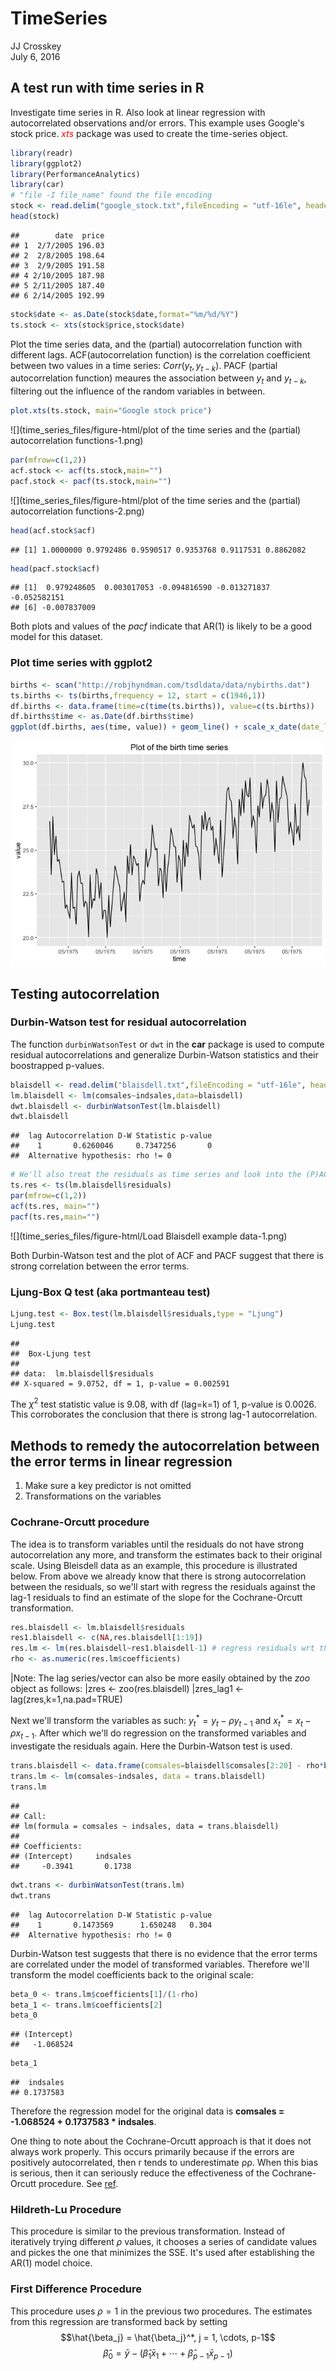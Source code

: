 # TimeSeries
JJ Crosskey  
July 6, 2016  



## A test run with time series in R
Investigate time series in R. Also look at linear regression with autocorrelated observations and/or errors.
This example uses Google's stock price. <span style="color:red">*xts*</span> package was used to create the time-series object.


```r
library(readr)
library(ggplot2)
library(PerformanceAnalytics)
library(car)
# "file -I file_name" found the file encoding
stock <- read.delim("google_stock.txt",fileEncoding = "utf-16le", header=TRUE, sep="",as.is = T)
head(stock)
```

```
##        date  price
## 1  2/7/2005 196.03
## 2  2/8/2005 198.64
## 3  2/9/2005 191.58
## 4 2/10/2005 187.98
## 5 2/11/2005 187.40
## 6 2/14/2005 192.99
```

```r
stock$date <- as.Date(stock$date,format="%m/%d/%Y")
ts.stock <- xts(stock$price,stock$date)
```

Plot the time series data, and the (partial) autocorrelation function with different lags. ACF(autocorrelation function) is the correlation coefficient between two values in a time series: $Corr(y_t, y_{t-k})$. PACF (partial autocorrelation function) meaures the association between $y_t$ and $y_{t-k}$, filtering out the influence of the random variables in between.


```r
plot.xts(ts.stock, main="Google stock price")
```

![](time_series_files/figure-html/plot of the time series and the (partial) autocorrelation functions-1.png)

```r
par(mfrow=c(1,2))
acf.stock <- acf(ts.stock,main="")
pacf.stock <- pacf(ts.stock,main="")
```

![](time_series_files/figure-html/plot of the time series and the (partial) autocorrelation functions-2.png)

```r
head(acf.stock$acf)
```

```
## [1] 1.0000000 0.9792486 0.9590517 0.9353768 0.9117531 0.8862082
```

```r
head(pacf.stock$acf)
```

```
## [1]  0.979248605  0.003017053 -0.094816590 -0.013271837 -0.052582151
## [6] -0.007837009
```

Both plots and values of the *pacf* indicate that AR(1) is likely to be a good model for this dataset.

### Plot time series with ggplot2

```r
births <- scan("http://robjhyndman.com/tsdldata/data/nybirths.dat")
ts.births <- ts(births,frequency = 12, start = c(1946,1))
df.births <- data.frame(time=c(time(ts.births)), value=c(ts.births))
df.births$time <- as.Date(df.births$time)
ggplot(df.births, aes(time, value)) + geom_line() + scale_x_date(date_labels = "%m/%Y") + ggtitle("Plot of the birth time series")
```

![](time_series_files/figure-html/unnamed-chunk-1-1.png)

## Testing autocorrelation
### Durbin-Watson test for residual autocorrelation

The function `durbinWatsonTest` or `dwt` in the **car** package is used to compute residual autocorrelations and generalize Durbin-Watson statistics and their boostrapped p-values. 


```r
blaisdell <- read.delim("blaisdell.txt",fileEncoding = "utf-16le", header=TRUE, sep="",as.is = T)
lm.blaisdell <- lm(comsales~indsales,data=blaisdell)
dwt.blaisdell <- durbinWatsonTest(lm.blaisdell)
dwt.blaisdell
```

```
##  lag Autocorrelation D-W Statistic p-value
##    1       0.6260046     0.7347256       0
##  Alternative hypothesis: rho != 0
```

```r
# We'll also treat the residuals as time series and look into the (P)ACF
ts.res <- ts(lm.blaisdell$residuals)
par(mfrow=c(1,2))
acf(ts.res, main="")
pacf(ts.res,main="")
```

![](time_series_files/figure-html/Load Blaisdell example data-1.png)

Both Durbin-Watson test and the plot of ACF and PACF suggest that there is strong correlation between the error terms.

### Ljung-Box Q test (aka portmanteau test)


```r
Ljung.test <- Box.test(lm.blaisdell$residuals,type = "Ljung")
Ljung.test
```

```
## 
## 	Box-Ljung test
## 
## data:  lm.blaisdell$residuals
## X-squared = 9.0752, df = 1, p-value = 0.002591
```

The $\chi^2$ test statistic value is 9.08, with df (lag=k=1) of 1, p-value is 0.0026. This corroborates the conclusion that there is strong lag-1 autocorrelation.

## Methods to remedy the autocorrelation between the error terms in linear regression

1. Make sure a key predictor is not omitted 
2. Transformations on the variables

### Cochrane-Orcutt procedure

The idea is to transform variables until the residuals do not have strong autocorrelation any more, and transform the estimates back to their original scale. Using Bleisdell data as an example, this procedure is illustrated below. From above we already know that there is strong autocorrelation between the residuals, so we'll start with regress the residuals against the lag-1 residuals to find an estimate of the slope for the Cochrane-Orcutt transformation.


```r
res.blaisdell <- lm.blaisdell$residuals
res1.blaisdell <- c(NA,res.blaisdell[1:19])
res.lm <- lm(res.blaisdell~res1.blaisdell-1) # regress residuals wrt the lag 1 residuals, without intercept
rho <- as.numeric(res.lm$coefficients)
```

|Note: The lag series/vector can also be more easily obtained by the _zoo_ object as follows:
|zres <- zoo(res.blaisdell)
|zres_lag1 <- lag(zres,k=1,na.pad=TRUE)


Next we'll transform the variables as such: $y^*_t = y_t - \rho y_{t-1}$ and $x^*_t = x_t - \rho x_{t-1}$. After which we'll do regression on the transformed variables and investigate the residuals again. Here the Durbin-Watson test is used.


```r
trans.blaisdell <- data.frame(comsales=blaisdell$comsales[2:20] - rho*blaisdell$comsales[1:19], indsales=blaisdell$indsales[2:20] - rho*blaisdell$indsales[1:19])
trans.lm <- lm(comsales~indsales, data = trans.blaisdell)
trans.lm
```

```
## 
## Call:
## lm(formula = comsales ~ indsales, data = trans.blaisdell)
## 
## Coefficients:
## (Intercept)     indsales  
##     -0.3941       0.1738
```

```r
dwt.trans <- durbinWatsonTest(trans.lm)
dwt.trans
```

```
##  lag Autocorrelation D-W Statistic p-value
##    1       0.1473569      1.650248   0.304
##  Alternative hypothesis: rho != 0
```

Durbin-Watson test suggests that there is no evidence that the error terms are correlated under the model of transformed variables. Therefore we'll transform the model coefficients back to the original scale:


```r
beta_0 <- trans.lm$coefficients[1]/(1-rho)
beta_1 <- trans.lm$coefficients[2]
beta_0
```

```
## (Intercept) 
##   -1.068524
```

```r
beta_1
```

```
##  indsales 
## 0.1737583
```

Therefore the regression model for the original data is __comsales = -1.068524 + 0.1737583 * indsales__.

One thing to note about the Cochrane-Orcutt approach is that it does not always work properly. This occurs primarily because if the errors are positively autocorrelated, then r tends to underestimate ρρ. When this bias is serious, then it can seriously reduce the effectiveness of the Cochrane-Orcutt procedure. See [ref](https://onlinecourses.science.psu.edu/stat501/node/360).


### Hildreth-Lu Procedure

This procedure is similar to the previous transformation. Instead of iteratively trying different $\rho$ values, it chooses a series of candidate values and pickes the one that minimizes the SSE. It's used after establishing the AR(1) model choice.

### First Difference Procedure

This procedure uses $\rho = 1$ in the previous two procedures. The estimates from this regression are transformed back by setting
$$\hat{\beta_j} = \hat{\beta_j}^*,   j = 1, \cdots, p-1$$
$$\hat{\beta}_0 = \bar{y} - (\hat{\beta}_1\bar{x}_1 + \cdots + \hat{\beta}_{p-1}\bar{x}_{p-1})$$
